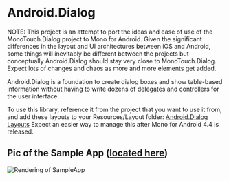 Android.Dialog
================

NOTE: This project is an attempt to port the ideas and ease of use of the 
MonoTouch.Dialog project to Mono for Android.  Given the significant differences 
in the layout and UI architectures between iOS and Android, some things will 
inevitably be different between the projects but conceptually Android.Dialog
should stay very close to MonoTouch.Dialog. Expect lots of changes and 
chaos as more and more elements get added.

Android.Dialog is a foundation to create dialog boxes and show table-based 
information without having to write dozens of delegates and controllers for 
the user interface.

To use this library, reference it from the project that you want to use it from,
and add these layouts to your Resources/Layout folder: [Android.Dialog Layouts](DialogLayouts)
Expect an easier way to manage this after Mono for Android 4.4 is released.

Pic of the Sample App ([located here](DialogSampleApp))
---------------------
![Rendering of SampleApp](DialogSampleApp/raw/master/sample.png)

